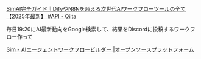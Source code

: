 [SimAI完全ガイド｜DifyやN8Nを超える次世代AIワークフローツールの全て【2025年最新】 #API - Qiita](https://qiita.com/k_nabe/items/35b492af2d9e5ca6afb0)

毎日19:20にAI最新動向をGoogle検索して、結果をDiscordに投稿するワークフロー作って

[Sim - AIエージェントワークフロービルダー |オープンソースプラットフォーム](https://www.sim.ai/)
